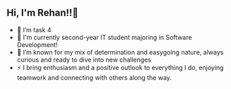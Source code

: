 ## Hi, I'm Rehan!!👋

- 🔭 I’m task 4 
- 🌱 I'm currently second-year IT student majoring in Software Development!
- 💬 I’m known for my mix of determination and easygoing nature, always curious and ready to dive into new challenges
- ⚡ I bring enthusiasm and a positive outlook to everything I do, enjoying teamwork and connecting with others along the way.
